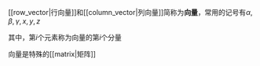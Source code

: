 [[row_vector|行向量]]和[[column_vector|列向量]]简称为**向量**，常用的记号有$\alpha,\beta,\gamma,x,y,z$

其中，第$i$个元素称为向量的第$i$个分量

向量是特殊的[[matrix|矩阵]] 